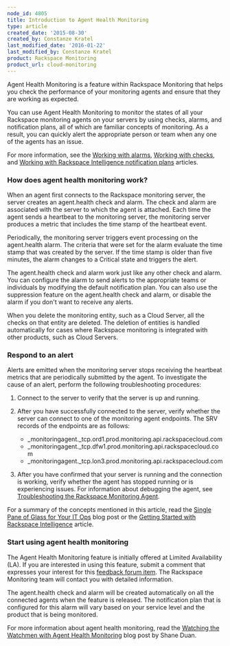 ```yaml
---
node_id: 4805
title: Introduction to Agent Health Monitoring
type: article
created_date: '2015-08-30'
created_by: Constanze Kratel
last_modified_date: '2016-01-22'
last_modified_by: Constanze Kratel
product: Rackspace Monitoring
product_url: cloud-monitoring
---
```


Agent Health Monitoring is a feature within Rackspace Monitoring that
helps you check the performance of your monitoring agents and ensure
that they are working as expected.

You can use Agent Health Monitoring to monitor the states of all your
Rackspace monitoring agents on your servers by using checks, alarms, and
notification plans, all of which are familiar concepts of monitoring. As
a result, you can quickly alert the appropriate person or team when any
one of the agents has an issue.

For more information, see the [Working with
alarms](/how-to/working-with-alarms),
[Working with
checks](/how-to/working-with-checks),
and [Working with Rackspace Intelligence notification
plans](/how-to/working-with-rackspace-intelligence-notification-plans)
articles.

### How does agent health monitoring work?


When an agent first connects to the Rackspace monitoring server, the
server creates an agent.health check and alarm. The check and alarm are
associated with the server to which the agent is attached. Each time the
agent sends a heartbeat to the monitoring server, the monitoring server
produces a metric that includes the time stamp of the heartbeat event.

Periodically, the monitoring server triggers event processing on
the agent.health alarm. The criteria that were set for the alarm
evaluate the time stamp that was created by the server. If the time
stamp is older than five minutes, the alarm changes to a Critical state
and triggers the alert.

The agent.health check and alarm work just like any other check and
alarm. You can configure the alarm to send alerts to the appropriate
teams or individuals by modifying the default notification plan. You can
also use the suppression feature on the agent.health check and alarm, or
disable the alarm if you don't want to receive any alerts.

When you delete the monitoring entity, such as a Cloud Server, all the
checks on that entity are deleted. The deletion of entities is handled
automatically for cases where Rackspace monitoring is integrated with
other products, such as Cloud Servers.

### Respond to an alert


Alerts are emitted when the monitoring server stops receiving the
heartbeat metrics that are periodically submitted by the agent. To
investigate the cause of an alert, perform the following troubleshooting
procedures:

1.  Connect to the server to verify that the server is up and running.
2.  After you have successfully connected to the server, verify whether
    the server can connect to one of the monitoring agent endpoints. The
    SRV records of the endpoints are as follows:
    -   \_monitoringagent.\_tcp.ord1.prod.monitoring.api.rackspacecloud.com
    -   \_monitoringagent.\_tcp.dfw1.prod.monitoring.api.rackspacecloud.com
    -   \_monitoringagent.\_tcp.lon3.prod.monitoring.api.rackspacecloud.com

3.  After you have confirmed that your server is running and the
    connection is working, verify whether the agent has stopped running
    or is experiencing issues. For information about debugging the
    agent, see [Troubleshooting the Rackspace Monitoring
    Agent](/how-to/troubleshooting-the-rackspace-monitoring-agent).

For a summary of the concepts mentioned in this article, read the
[Single Pane of Glass for Your IT
Ops](http://bit.ly/maas-intelligence) blog post or the [Getting Started
with Rackspace
Intelligence](/how-to/rackspace-intelligence)
article.

### Start using agent health monitoring


The Agent Health Monitoring feature is initially offered at Limited
Availability (LA). If you are interested in using this feature, submit a
comment that expresses your interest for this [feedback forum
item](https://feedback.rackspace.com/forums/298164-infrastructure-developer-tools/suggestions/6818178-notify-the-user-when-agent-is-disconnected).
The Rackspace Monitoring team will contact you with detailed
information.

The agent.health check and alarm will be created automatically on all
the connected agents when the feature is released. The notification plan
that is configured for this alarm will vary based on your service level
and the product that is being monitored.

For more information about agent health monitoring, read the [Watching
the Watchmen with Agent Health
Monitoring](http://bit.ly/agent-health-monitoring) blog post by Shane
Duan.
